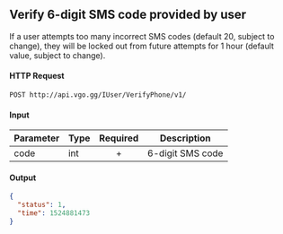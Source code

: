 ## Verify 6-digit SMS code provided by user

If a user attempts too many incorrect SMS codes (default 20, subject to change), they will be locked out from future attempts for 1 hour (default value, subject to change).

#### HTTP Request

`POST http://api.vgo.gg/IUser/VerifyPhone/v1/`

#### Input

Parameter | Type | Required   | Description
--------- | -----| :--------: | -----------
code      | int  | + | 6-digit SMS code
    
#### Output

```json
{
  "status": 1,
  "time": 1524881473
}
```